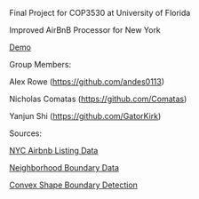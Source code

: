 Final Project for COP3530 at University of Florida

Improved AirBnB Processor for New York

[Demo](https://www.youtube.com/watch?v=yVKpRzS6-Cw)

Group Members:

Alex Rowe (https://github.com/andes0113)

Nicholas Comatas (https://github.com/Comatas)

Yanjun Shi (https://github.com/GatorKirk)

Sources:

[NYC Airbnb Listing Data](https://www.kaggle.com/datasets/dgomonov/new-york-city-airbnb-open-data)

[Neighborhood Boundary Data](https://secretnyc.co/map-nyc-neighborhood-borders/)

[Convex Shape Boundary Detection](http://alienryderflex.com/polygon/)

